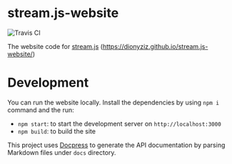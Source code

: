 # stream.js-website
![Travis CI](https://travis-ci.org/GeorgeGkas/stream.js-website.svg?branch=new-website)

The website code for [stream.js](https://github.com/dionyziz/stream.js)
(https://dionyziz.github.io/stream.js-website/)

# Development
You can run the website locally. Install the dependencies by using `npm i` command and the run:

- `npm start`: to start the development server on `http://localhost:3000`
- `npm build`: to build the site

This project uses [Docpress](https://github.com/docpress/docpress) to generate the API documentation by parsing Markdown files under `docs` directory.

